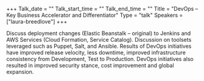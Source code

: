 +++
Talk_date = ""
Talk_start_time = ""
Talk_end_time = ""
Title = "DevOps – Key Business Accelerator and Differentiator"
Type = "talk"
Speakers = ["laura-breedlove"]
+++

Discuss deployment changes (Elastic Beanstalk – original) to Jenkins and
AWS Services (Cloud Formation, Service Catalog). Discussion on toolsets
leveraged such as Puppet, Salt, and Ansible. Results of DevOps
initiatives have improved release velocity, less downtime, improved
infrastructure consistency from Development, Test to Production. DevOps
initiatives also resulted in improved security stance, cost improvement
and global expansion.
